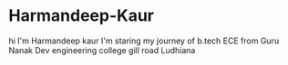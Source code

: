 # Harmandeep-Kaur
hi I'm Harmandeep kaur 
I'm staring my journey of b.tech ECE from Guru Nanak Dev engineering college gill road Ludhiana 